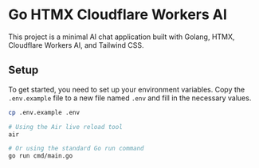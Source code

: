 # Go HTMX Cloudflare Workers AI

This project is a minimal AI chat application built with Golang, HTMX, Cloudflare Workers AI, and Tailwind CSS.

## Setup

To get started, you need to set up your environment variables. Copy the `.env.example` file to a new file named `.env` and fill in the necessary values.

```bash
cp .env.example .env

# Using the Air live reload tool
air

# Or using the standard Go run command
go run cmd/main.go
```
